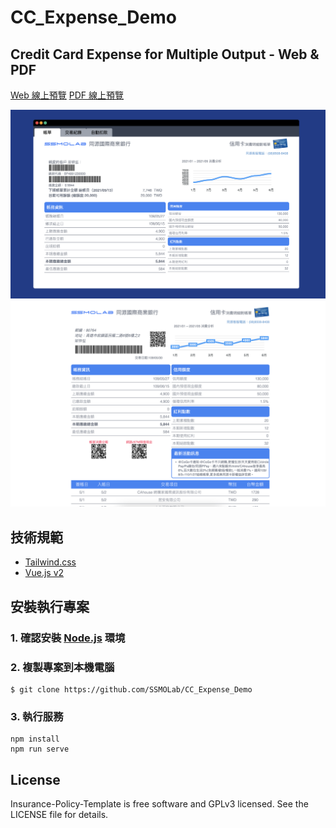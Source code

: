 # CC_Expense_Demo

## Credit Card Expense for Multiple Output - Web & PDF

[Web 線上預覽](https://ssmolab.github.io/CC_Expense_Demo/)
[PDF 線上預覽](https://ssmolab.github.io/CC_Expense_Demo/?type=pdf)

<div align="center">
<img src="https://github.com/SSMOLab/CC_Expense_Demo/blob/main/document/img/doc-cover-web.png" alt="doc-cover-web" />
<img src="https://github.com/SSMOLab/CC_Expense_Demo/blob/main/document/img/doc-cover-pdf.png" alt="doc-cover-pdf" />
</div>

## 技術規範

- [Tailwind.css](https://tailwindcss.com/)
- [Vue.js v2](https://v2.vuejs.org/)

## 安裝執行專案

### 1. 確認安裝 [Node.js](https://nodejs.org/zh-tw/download/) 環境

### 2. 複製專案到本機電腦

```
$ git clone https://github.com/SSMOLab/CC_Expense_Demo
```

### 3. 執行服務

```
npm install
npm run serve
```

## License

Insurance-Policy-Template is free software and GPLv3 licensed. See the LICENSE file for details.
